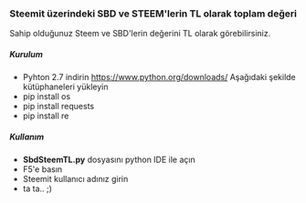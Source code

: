 
### Steemit üzerindeki SBD ve STEEM'lerin TL olarak toplam değeri

Sahip olduğunuz Steem ve SBD'lerin değerini TL olarak görebilirsiniz.

##### Kurulum

* Pyhton 2.7 indirin https://www.python.org/downloads/
Aşağıdaki şekilde kütüphaneleri yükleyin
* pip install os
* pip install requests
* pip install re



##### Kullanım
* **SbdSteemTL.py** dosyasını python IDE ile açın
* F5'e basın
* Steemit kullanıcı adınız girin
* ta ta.. ;)

